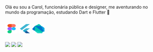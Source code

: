 Olá eu sou a Carol, funcionária pública e designer, me aventurando no mundo da programação, estudando Dart e Flutter 👋
<div style="display: inline_block"><br>
  <img align="center" alt="Carol-Figma" height="30" width="40" src="https://raw.githubusercontent.com/devicons/devicon/master/icons/figma/figma-original.svg">
  <img align="center" alt="Carol-Flutter" height="30" width="40" src="https://raw.githubusercontent.com/devicons/devicon/master/icons/flutter/flutter-original.svg">
  <img align="center" alt="Carol-Dart" height="30" width="40" src="https://raw.githubusercontent.com/devicons/devicon/master/icons/dart/dart-original.svg">
</div>

##

<div>
  <a href="https://instagram.com/iaicarololiveira" target="_blank"><img src="https://img.shields.io/badge/-Instagram-%23E4405F?style=for-the-badge&logo=instagram&logoColor=white" target="_blank"></a>
  <a href = "mailto:contatocarololiveira01@gmail.com"><img src="https://img.shields.io/badge/-Gmail-%23333?style=for-the-badge&logo=gmail&logoColor=white" target="_blank"></a>
  <a href="https://www.linkedin.com/in/ana-carolina-oliveira-24293120b" target="_blank"><img src="https://img.shields.io/badge/-LinkedIn-%230077B5?style=for-the-badge&logo=linkedin&logoColor=white" target="_blank"></a> 
  
</div>
